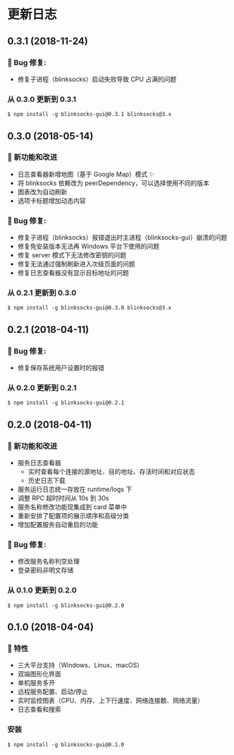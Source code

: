 # 更新日志

## 0.3.1 (2018-11-24)

### :bug: Bug 修复:

- 修复子进程（blinksocks）启动失败导致 CPU 占满的问题

### 从 0.3.0 更新到 0.3.1

```
$ npm install -g blinksocks-gui@0.3.1 blinksocks@3.x
```

## 0.3.0 (2018-05-14)

### :rocket: 新功能和改进

- 日志查看器新增地图（基于 Google Map）模式 :sparkles:
- 将 blinksocks 依赖改为 peerDependency，可以选择使用不同的版本
- 图表改为自动刷新
- 选项卡标题增加动态内容

### :bug: Bug 修复:

- 修复子进程（blinksocks）报错退出时主进程（blinksocks-gui）崩溃的问题
- 修复免安装版本无法再 Windows 平台下使用的问题
- 修复 server 模式下无法修改密钥的问题
- 修复无法通过强制刷新进入次级页面的问题
- 修复日志查看器没有显示目标地址的问题

### 从 0.2.1 更新到 0.3.0

```
$ npm install -g blinksocks-gui@0.3.0 blinksocks@3.x
```

## 0.2.1 (2018-04-11)

### :bug: Bug 修复:

- 修复保存系统用户设置时的报错

### 从 0.2.0 更新到 0.2.1

```
$ npm install -g blinksocks-gui@0.2.1
```

## 0.2.0 (2018-04-11)

### :rocket: 新功能和改进

- 服务日志查看器
  - 实时查看每个连接的源地址、目的地址、存活时间和对应状态
  - 历史日志下载
- 服务运行日志统一存放在 runtime/logs 下
- 调整 RPC 超时时间从 10s 到 30s
- 服务名称修改功能现集成到 card 菜单中
- 重新安排了配置项的展示顺序和高级分类
- 增加配置服务自动重启的功能

### :bug: Bug 修复:

- 修改服务名称判空处理
- 登录密码非明文存储

### 从 0.1.0 更新到 0.2.0

```
$ npm install -g blinksocks-gui@0.2.0
```

## 0.1.0 (2018-04-04)

### :rocket: 特性

- 三大平台支持（Windows、Linux、macOS）
- 双端图形化界面
- 单机服务多开
- 远程服务配置、启动/停止
- 实时监控图表（CPU、内存、上下行速度、网络连接数、网络流量）
- 日志查看和搜索

### 安装

```
$ npm install -g blinksocks-gui@0.1.0
```
